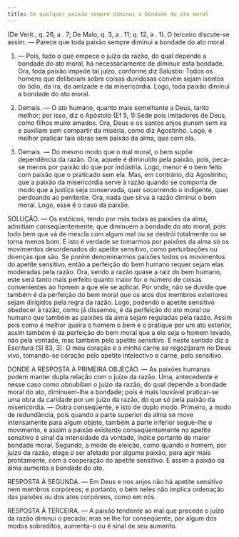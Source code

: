 ```yaml
---
title: Se qualquer paixão sempre diminui a bondade do ato moral
---
```


(De Verit., q. 26, a . 7; De Malo, q. 3, a . 11; q. 12, a . 1).
  O terceiro discute-se assim. ― Parece que toda paixão sempre diminui a bondade do ato moral. 

1. ― Pois, tudo o que empece o juízo da razão, do qual depende a bondade do ato moral, há necessariamente de diminuir esta bondade. Ora, toda paixão impede tal juízo, conforme diz Salústio: Todos os homens que deliberam sobre coisas duvidosas convém sejam isentos do ódio, da ira, da amizade e da misericórdia. Logo, toda paixão diminui a bondade do ato moral.  

2. Demais. ― O ato humano, quanto mais semelhante a Deus, tanto melhor; por isso, diz o Apóstolo (Ef 5, 1):Sede pois imitadores de Deus, como filhos muito amados. Ora, Deus e os santos anjos punem sem ira e auxiliam sem compartir da miséria, como diz Agostinho. Logo, é melhor praticar tais obras sem paixão da alma, que com ela.  

3. Demais. ― Do mesmo modo que o mal moral, o bem supõe dependência da razão. Ora, aquele é diminuído pela paixão, pois, peca-se menos por paixão do que por indústria. Logo, menor é o bem feito com paixão que o praticado sem ela.  Mas, em contrário, diz Agostinho, que a paixão da misericórdia serve à razão quando se comporta de modo que a justiça seja conservada, quer socorrendo o indigente, quer perdoando ao penitente. Ora, nada que sirva à razão diminui o bem moral. Logo, esse é o caso da paixão.  

SOLUÇÃO. ― Os estóicos, tendo por más todas as paixões da alma, admitiam conseqüentemente, que diminuem a bondade do ato moral, pois todo bem que vá de mescla com algum mal ou se destrói totalmente ou se torna menos bom. E isto é verdade se tomarmos por paixões da alma só os movimentos desordenados do apetite sensitivo, como perturbações ou doenças que são. Se porém denominarmos paixões todos os movimentos do apetite sensitivo, então a perfeição do bem humano requer sejam elas moderadas pela razão. Ora, sendo a razão quase a raiz do bem humano, este será tanto mais perfeito quanto maior for o número de coisas convenientes ao homem a que ele se aplicar. Por onde, não se duvide que também é da perfeição do bem moral que os atos dos membros exteriores sejam dirigidos pela regra da razão. Logo, podendo o apetite sensitivo obedecer à razão, como já dissemos, é da perfeição do ato moral ou humano que também as paixões da alma sejam reguladas pela razão.  Assim pois como é melhor queira o homem o bem e o pratique por um ato exterior, assim também é da perfeição do bem moral que a ele seja o homem levado, não pela vontade, mas também pelo apetite sensitivo. E neste sentido diz a Escritura (Sl 83, 3): O meu coração e a minha carne se regozijaram no Deus vivo, tomando-se coração pelo apetite intelectivo e carne, pelo sensitivo.  

DONDE A RESPOSTA À PRIMEIRA OBJEÇÃO. ― As paixões humanas podem manter dupla relação com o juízo da razão. Uma, antecedente e nesse caso como obnubilam o juízo da razão, do qual depende a bondade moral do ato, diminuem-lhe a bondade; pois é mais louvável praticar-se uma obra da caridade por um juízo da razão, do que só pela paixão da misericórdia. ― Outra conseqüente, e isto de duplo modo. Primeiro, a modo de redundância, pois quando a parte superior da alma se move intensamente para algum objeto, também a parte inferior segue-lhe o movimento, e assim a paixão existente conseqüentemente no apetite sensitivo é sinal da intensidade da vontade, índice portanto de maior bondade moral. Segundo, a modo de eleição, como quando o homem, por juízo da razão, elege o ser afetado por alguma paixão, para agir mais prontamente, com a cooperação do apetite sensitivo. E assim a paixão da alma aumenta a bondade do ato.  

RESPOSTA À SEGUNDA. ― Em Deus e nos anjos não há apetite sensitivo nem membros corpóreos; e portanto, o bem neles não implica ordenação das paixões ou dos atos corpóreos, como em nós. 

RESPOSTA À TERCEIRA. ― A paixão tendente ao mal que precede o juízo da razão diminui o pecado; mas se lhe for conseqüente, por algum dos modos sobreditos, aumenta-o ou é sinal de seu aumento.